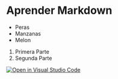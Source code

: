 
# Aprender Markdown

* Peras 
* Manzanas
* Melon 

1. Primera Parte 
2. Segunda Parte 





[![Open in Visual Studio Code](https://classroom.github.com/assets/open-in-vscode-f059dc9a6f8d3a56e377f745f24479a46679e63a5d9fe6f495e02850cd0d8118.svg)](https://classroom.github.com/online_ide?assignment_repo_id=5793152&assignment_repo_type=AssignmentRepo)
